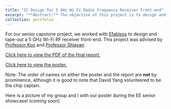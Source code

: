 ```yaml
---
title: "IC Design for 5 GHz Wi-Fi Radio Frequency Receiver Front-end"
excerpt: "**Abstract:** The objective of this project is to design and tape-out a working radio frequency (RF) front-end of a 5 GHz Wi-Fi receiver chip with a focus on linearity. Due to the significance of signal integrity, the receiver must be linear enough so that there is minimum distortion and power loss. Using the 130 nm SKY130 PDK in collaboration with NYDesign's I.C. program, Efabless, the blocks of the front-end (low-noise amplifier, mixer, oscillator) were simulated individually and as an overall system. While the simulation results for the overall system were not very promising, the individual blocks show comparable results (to existing designs) across parameters such as gain, linearity, noise and power. For next steps, we plan on designing a PCB to test the chips when they arrive. <br/><img src='/images/RF-Front-End-Final-Poster.png'>"
collection: portfolio
---
```


For our senior capstone project, we worked with [Efabless](https://efabless.com/) to design and tape-out a 5 GHz Wi-Fi RF receiver front-end. This project was advised by [Professor Koo](https://cooper.edu/academics/people/ja-beom-koo) and [Professor Shlayan](https://cooper.edu/academics/people/neveen-shlayan). 

[Click here to view the PDF of the final report.](/files/Senior_Project_Final_Report.pdf)

[Click here to view the poster.](/images/RF-Front-End-Final-Poster.png)

Note: The order of names on either the poster and the report are **not** by prominence, although it is good to note that David Yang volunteered to be the chip captain. 

Here is a picture of my group and I with our poster during the EE senior showcase! (coming soon)

